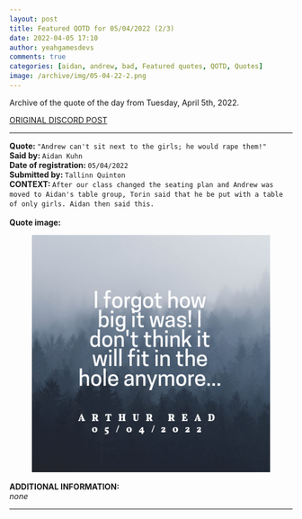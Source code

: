 ```yaml
---
layout: post
title: Featured QOTD for 05/04/2022 (2/3)
date: 2022-04-05 17:10
author: yeahgamesdevs
comments: true
categories: [aidan, andrew, bad, Featured quotes, QOTD, Quotes]
image: /archive/img/05-04-22-2.png
---
```

<!-- wp:paragraph -->
<p>Archive of the quote of the day from Tuesday, April 5th, 2022. </p>
<!-- /wp:paragraph -->

<!-- wp:buttons {"layout":{"type":"flex","justifyContent":"left"}} -->
<div class="wp-block-buttons"><!-- wp:button {"textColor":"vivid-cyan-blue","align":"center","style":{"border":{"radius":"18px"}},"className":"is-style-fill"} -->
<div class="wp-block-button aligncenter is-style-fill"><a class="wp-block-button__link has-vivid-cyan-blue-color has-text-color wp-element-button" href="https://discord.com/channels/887052880782176266/958100064079839303/961007215249068132" style="border-radius:18px;">ORIGINAL DISCORD POST</a></div>
<!-- /wp:button --></div>
<!-- /wp:buttons -->

<!-- wp:separator {"align":"center","className":"is-style-wide"} -->
<hr class="wp-block-separator aligncenter has-alpha-channel-opacity is-style-wide" />
<!-- /wp:separator -->

<!-- wp:paragraph -->
<p><strong>Quote: </strong><code>"Andrew can't sit next to the girls; he would rape them!"</code><br><strong>Said by: </strong><code>Aidan Kuhn</code><br><strong>Date of registration: </strong><code>05/04/2022</code> <br><strong>Submitted by: </strong><code>Tallinn Quinton</code><br><strong>CONTEXT: </strong><code>After our class changed the seating plan and Andrew was moved to Aidan's table group, Torin said that he be put with a table of only girls. Aidan then said this.</code><br><br><strong>Quote image:</strong></p>
<!-- /wp:paragraph -->

<!-- wp:image {"sizeSlug":"large","linkDestination":"none"} -->
<figure class="wp-block-image size-large"><img src="/archive/img/05-04-22-3.png" alt="" /></figure>
<!-- /wp:image -->

<!-- wp:paragraph -->
<p><strong>ADDITIONAL INFORMATION:</strong><br><em>none</em></p>
<!-- /wp:paragraph -->

<!-- wp:separator {"className":"is-style-wide"} -->
<hr class="wp-block-separator has-alpha-channel-opacity is-style-wide" />
<!-- /wp:separator -->
